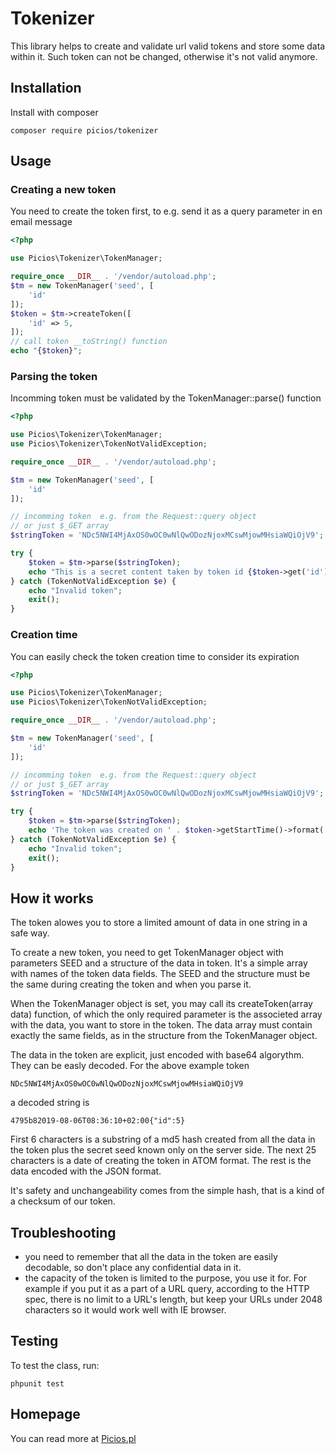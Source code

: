 

# Tokenizer

This library helps to create and validate url valid tokens and store some data within it. Such token can not be changed, otherwise it's not valid anymore.

## Installation

Install with composer

```
composer require picios/tokenizer
```
## Usage

### Creating a new token
You need to create the token first, to  e.g. send it as a query parameter in en email message

``` php
<?php

use Picios\Tokenizer\TokenManager;

require_once __DIR__ . '/vendor/autoload.php';
$tm = new TokenManager('seed', [
    'id'
]);
$token = $tm->createToken([
    'id' => 5,
]);
// call token __toString() function
echo "{$token}";
```
### Parsing the token
Incomming token must be validated by the TokenManager::parse() function 
``` php
<?php

use Picios\Tokenizer\TokenManager;
use Picios\Tokenizer\TokenNotValidException;

require_once __DIR__ . '/vendor/autoload.php';

$tm = new TokenManager('seed', [
    'id'
]);

// incomming token  e.g. from the Request::query object
// or just $_GET array
$stringToken = 'NDc5NWI4MjAxOS0wOC0wNlQwODozNjoxMCswMjowMHsiaWQiOjV9';

try {
    $token = $tm->parse($stringToken);
    echo "This is a secret content taken by token id {$token->get('id')}";
} catch (TokenNotValidException $e) {
    echo "Invalid token";
    exit();
}
```
### Creation time
You can easily check the token creation time to consider its expiration
``` php
<?php

use Picios\Tokenizer\TokenManager;
use Picios\Tokenizer\TokenNotValidException;

require_once __DIR__ . '/vendor/autoload.php';

$tm = new TokenManager('seed', [
    'id'
]);

// incomming token  e.g. from the Request::query object
// or just $_GET array
$stringToken = 'NDc5NWI4MjAxOS0wOC0wNlQwODozNjoxMCswMjowMHsiaWQiOjV9';

try {
    $token = $tm->parse($stringToken);
    echo 'The token was created on ' . $token->getStartTime()->format('Y-m-d H:i:s');
} catch (TokenNotValidException $e) {
    echo "Invalid token";
    exit();
}
```

## How it works

The token alowes you to store a limited amount of data in one string in a safe way. 

To create a new token, you need to get TokenManager object with parameters SEED and a structure of the data in token. It's a simple array with names of the token data fields. The SEED and the structure must be the same during creating the token and when you parse it.

When the TokenManager object is set, you may call its createToken(array data) function, of which the only required parameter is the associeted array with the data, you want to store in the token. The data array must contain exactly the same fields, as in the structure from the TokenManager object.

The data in the token are explicit, just encoded with base64 algorythm. They can be easly decoded. For the above example token
```
NDc5NWI4MjAxOS0wOC0wNlQwODozNjoxMCswMjowMHsiaWQiOjV9
```
a decoded string is
```
4795b82019-08-06T08:36:10+02:00{"id":5}
```
First 6 characters is a substring of a md5 hash created from all the data in the token plus the secret seed known only on the server side. The next 25 characters is a date of creating the token in ATOM format. The rest is the data encoded with the JSON format.

It's safety and unchangeability comes from the simple hash, that is a kind of a checksum of our token.

## Troubleshooting

- you need to remember that all the data in the token are easily decodable, so don't place any confidential data in it.
- the capacity of the token is limited to the purpose, you use it for. For example if you put it as a part of a URL query, according to the HTTP spec, there is no limit to a URL's length, but keep your URLs under 2048 characters so it would work well with IE browser.

## Testing

To test the class, run:
```
phpunit test
```
## Homepage

You can read more at [Picios.pl](http://picios.pl/)